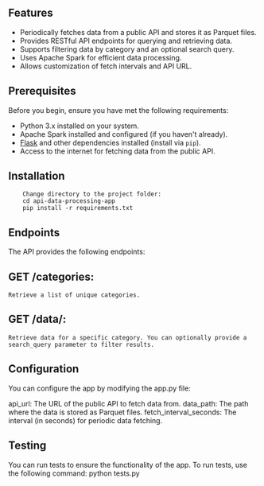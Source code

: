
## Features

- Periodically fetches data from a public API and stores it as Parquet files.
- Provides RESTful API endpoints for querying and retrieving data.
- Supports filtering data by category and an optional search query.
- Uses Apache Spark for efficient data processing.
- Allows customization of fetch intervals and API URL.

## Prerequisites

Before you begin, ensure you have met the following requirements:

- Python 3.x installed on your system.
- Apache Spark installed and configured (if you haven't already).
- [Flask](https://flask.palletsprojects.com/en/2.1.x/) and other dependencies installed (install via `pip`).
- Access to the internet for fetching data from the public API.

## Installation

        Change directory to the project folder:
        cd api-data-processing-app
        pip install -r requirements.txt

## Endpoints
The API provides the following endpoints:

## GET /categories: 
    Retrieve a list of unique categories.
## GET /data/<category>: 
    Retrieve data for a specific category. You can optionally provide a search_query parameter to filter results.


## Configuration
You can configure the app by modifying the app.py file:

api_url: The URL of the public API to fetch data from.
data_path: The path where the data is stored as Parquet files.
fetch_interval_seconds: The interval (in seconds) for periodic data fetching.

## Testing
You can run tests to ensure the functionality of the app. To run tests, use the following command:
    python tests.py


